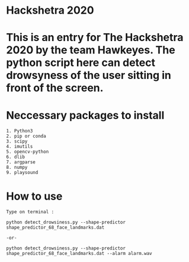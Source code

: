 # Hackshetra 2020

# This is an entry for The Hackshetra 2020 by the team Hawkeyes. The python script here can detect drowsyness of the user sitting in front of the screen.

# Neccessary packages to install
	1. Python3 
	2. pip or conda
	3. scipy
	4. imutils
	5. opencv-python
	6. dlib
	7. argparse
	8. numpy
	9. playsound

# How to use
	Type on terminal :

	python detect_drowsiness.py --shape-predictor shape_predictor_68_face_landmarks.dat

	-or-

	python detect_drowsiness.py --shape-predictor shape_predictor_68_face_landmarks.dat --alarm alarm.wav
